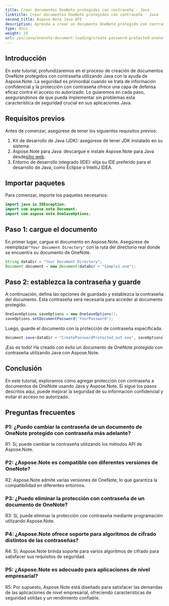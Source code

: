 ```yaml
---
title: Crear documentos OneNote protegidos con contraseña - Java
linktitle: Crear documentos OneNote protegidos con contraseña - Java
second_title: Aspose.Nota Java API
description: Aprenda a crear un documento OneNote protegido con contraseña en Java con Aspose.Note. Mejore la seguridad siguiendo el tutorial paso a paso.
type: docs
weight: 19
url: /es/java/onenote-document-loading/create-password-protected-onenote/
---
```

## Introducción

En este tutorial, profundizaremos en el proceso de creación de documentos OneNote protegidos con contraseña utilizando Java con la ayuda de Aspose.Note. La seguridad es primordial cuando se trata de información confidencial y la protección con contraseña ofrece una capa de defensa eficaz contra el acceso no autorizado. Lo guiaremos en cada paso, asegurándonos de que pueda implementar sin problemas esta característica de seguridad crucial en sus aplicaciones Java.

## Requisitos previos

Antes de comenzar, asegúrese de tener los siguientes requisitos previos:

1. Kit de desarrollo de Java (JDK): asegúrese de tener JDK instalado en su sistema.
2. Aspose.Note para Java: descargue e instale Aspose.Note para Java desde[sitio web](https://releases.aspose.com/note/java/).
3. Entorno de desarrollo integrado (IDE): elija su IDE preferido para el desarrollo de Java, como Eclipse o IntelliJ IDEA.

## Importar paquetes

Para comenzar, importe los paquetes necesarios:

```java
import java.io.IOException;
import com.aspose.note.Document;
import com.aspose.note.OneSaveOptions;
```

## Paso 1: cargue el documento

 En primer lugar, cargue el documento en Aspose.Note. Asegúrese de reemplazar`"Your Document Directory"` con la ruta del directorio real donde se encuentra su documento de OneNote.

```java
String dataDir = "Your Document Directory";
Document document = new Document(dataDir + "Sample1.one");
```

## Paso 2: establezca la contraseña y guarde

A continuación, defina las opciones de guardado y establezca la contraseña del documento. Esta contraseña será necesaria para acceder al documento protegido.

```java
OneSaveOptions saveOptions = new OneSaveOptions();
saveOptions.setDocumentPassword("YourPassword");
```

Luego, guarde el documento con la protección de contraseña especificada.

```java
document.save(dataDir + "CreatePasswordProtected_out.one", saveOptions);
```

¡Eso es todo! Ha creado con éxito un documento de OneNote protegido con contraseña utilizando Java con Aspose.Note.

## Conclusión

En este tutorial, exploramos cómo agregar protección con contraseña a documentos de OneNote usando Java y Aspose.Note. Si sigue los pasos descritos aquí, puede mejorar la seguridad de su información confidencial y evitar el acceso no autorizado.

## Preguntas frecuentes

### P1: ¿Puedo cambiar la contraseña de un documento de OneNote protegido con contraseña más adelante?

R1: Sí, puede cambiar la contraseña utilizando los métodos API de Aspose.Note.

### P2: ¿Aspose.Note es compatible con diferentes versiones de OneNote?

R2: Aspose.Note admite varias versiones de OneNote, lo que garantiza la compatibilidad en diferentes entornos.

### P3: ¿Puedo eliminar la protección con contraseña de un documento de OneNote?

R3: Sí, puede eliminar la protección con contraseña mediante programación utilizando Aspose.Note.

### P4: ¿Aspose.Note ofrece soporte para algoritmos de cifrado distintos de las contraseñas?

R4: Sí, Aspose.Note brinda soporte para varios algoritmos de cifrado para satisfacer sus requisitos de seguridad.

### P5: ¿Aspose.Note es adecuado para aplicaciones de nivel empresarial?

R5: Por supuesto, Aspose.Note está diseñado para satisfacer las demandas de las aplicaciones de nivel empresarial, ofreciendo características de seguridad sólidas y un rendimiento confiable.